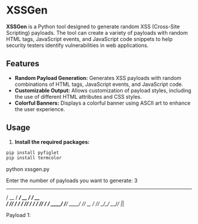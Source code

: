 # XSSGen

**XSSGen** is a Python tool designed to generate random XSS (Cross-Site Scripting) payloads. The tool can create a variety of payloads with random HTML tags, JavaScript events, and JavaScript code snippets to help security testers identify vulnerabilities in web applications.

## Features

- **Random Payload Generation:** Generates XSS payloads with random combinations of HTML tags, JavaScript events, and JavaScript code.
- **Customizable Output:** Allows customization of payload styles, including the use of different HTML attributes and CSS styles.
- **Colorful Banners:** Displays a colorful banner using ASCII art to enhance the user experience.

## Usage

1. **Install the required packages:**

```sh
pip install pyfiglet
pip install termcolor
```

python xssgen.py

Enter the number of payloads you want to generate: 3


   ____  _________  _________
  / __ \/ ___/ __ \/ ___/ __ \
 / /_/ / /  / /_/ / /  / /_/ /
/ ____/ /__/ ____/ /__/ _, _/
/_/    \___/_/    \___/_/ |_|

Payload 1: <script onerror="alert('XSS')" a="bcdefghijk">
Payload 2: <img onload="alert('XSS')" style="color:75px;">
Payload 3: <div onmouseover="document.cookie" z="abcdefghij">
 ```


## Section Explanation:

    Title: Displays the tool's name prominently.
    Description: Describes the tool and its primary function.
    Features: Lists the key features of the tool.
    Usage: Explains how to install and run the tool.
    Example: Provides a practical example of how to use the tool and what to expect.
    License: Specifies the license type used for the project.
    Contributing: Invites users to contribute to the project.
    Disclaimer: Clarifies the legal and ethical use of the tool.






